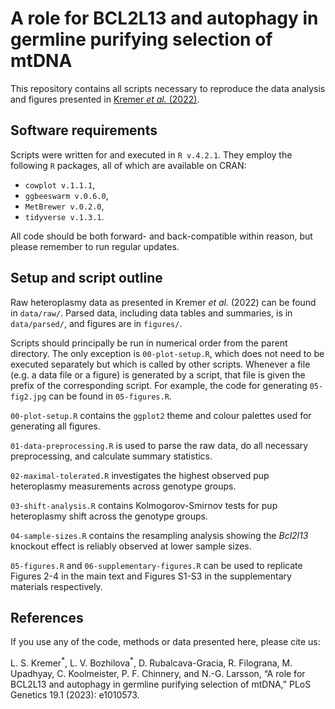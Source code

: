 # A role for BCL2L13 and autophagy in germline purifying selection of mtDNA

This repository contains all scripts necessary to reproduce the data analysis and figures presented in [Kremer _et al._ (2022)](https://journals.plos.org/plosgenetics/article?id=10.1371/journal.pgen.1010573).

## Software requirements

Scripts were written for and executed in `R v.4.2.1`. They employ the following `R` packages, all of which are available on CRAN:
- `cowplot v.1.1.1`,
- `ggbeeswarm v.0.6.0`,
- `MetBrewer v.0.2.0`,
- `tidyverse v.1.3.1`.

All code should be both forward- and back-compatible within reason, but please remember to run regular updates.

## Setup and script outline

Raw heteroplasmy data as presented in Kremer _et al._ (2022) can be found in `data/raw/`. Parsed data, including data tables and summaries, is in `data/parsed/`, and figures are in `figures/`.

Scripts should principally be run in numerical order from the parent directory. The only exception is `00-plot-setup.R`, which does not need to be executed separately but which is called by other scripts. Whenever a file (e.g. a data file or a figure) is generated by a script, that file is given the prefix of the corresponding script. For example, the code for generating `05-fig2.jpg` can be found in `05-figures.R`.

`00-plot-setup.R` contains the `ggplot2` theme and colour palettes used for generating all figures.

`01-data-preprocessing.R` is used to parse the raw data, do all necessary preprocessing, and calculate summary statistics.

`02-maximal-tolerated.R` investigates the highest observed pup heteroplasmy measurements across genotype groups.

`03-shift-analysis.R` contains Kolmogorov-Smirnov tests for pup heteroplasmy shift across the genotype groups.

`04-sample-sizes.R` contains the resampling analysis showing the _Bcl2l13_ knockout effect is reliably observed at lower sample sizes.

`05-figures.R` and `06-supplementary-figures.R` can be used to replicate Figures 2-4 in the main text and Figures S1-S3 in the supplementary materials respectively.

## References

If you use any of the code, methods or data presented here, please cite us:

L. S. Kremer<sup>\*</sup>, L. V. Bozhilova<sup>\*</sup>, D. Rubalcava-Gracia, R. Filograna, M. Upadhyay,
C. Koolmeister, P. F. Chinnery, and N.-G. Larsson, “A role for BCL2L13 and autophagy in
germline purifying selection of mtDNA,” PLoS Genetics 19.1 (2023): e1010573.
